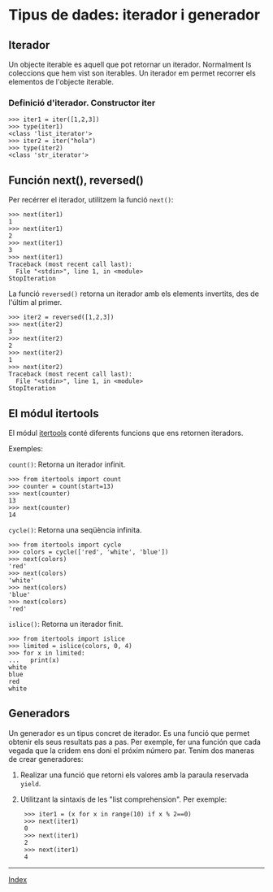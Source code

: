 # Tipus de dades: iterador i generador

## Iterador

Un objecte iterable es aquell que pot retornar un iterador. Normalment ls coleccions que hem vist son iterables. Un iterador em permet recorrer els elementos de l'objecte iterable.

### Definició d'iterador. Constructor iter

	>>> iter1 = iter([1,2,3])
	>>> type(iter1)
	<class 'list_iterator'>
	>>> iter2 = iter("hola")
	>>> type(iter2)
	<class 'str_iterator'>

## Función next(), reversed()

Per recérrer el iterador, utilitzem la funció `next()`:

	>>> next(iter1)
	1
	>>> next(iter1)
	2
	>>> next(iter1)
	3
	>>> next(iter1)
	Traceback (most recent call last):
	  File "<stdin>", line 1, in <module>
	StopIteration

La funció `reversed()` retorna un iterador amb els elements invertits, des de l'últim al primer.

	>>> iter2 = reversed([1,2,3])
	>>> next(iter2)
	3
	>>> next(iter2)
	2
	>>> next(iter2)
	1
	>>> next(iter2)
	Traceback (most recent call last):
	  File "<stdin>", line 1, in <module>
	StopIteration	

## El módul itertools

El módul [itertools](https://docs.python.org/3.11/library/itertools.html) conté diferents funcions que ens retornen iteradors.

Exemples:

`count()`: Retorna un iterador infinit.

	>>> from itertools import count
	>>> counter = count(start=13)
	>>> next(counter)
	13
	>>> next(counter)
	14

`cycle()`: Retorna una seqüència infinita.

	>>> from itertools import cycle
	>>> colors = cycle(['red', 'white', 'blue'])
	>>> next(colors)
	'red'
	>>> next(colors)
	'white'
	>>> next(colors)
	'blue'
	>>> next(colors)
	'red'

`islice()`: Retorna un iterador finit.

	>>> from itertools import islice
	>>> limited = islice(colors, 0, 4) 
	>>> for x in limited: 
	...   print(x) 
	white
	blue
	red
	white

## Generadors

Un generador es un tipus concret de iterador. Es una funció que permet obtenir els seus resultats pas a pas. Per exemple, fer una función que cada vegada que la cridem ens doni el próxim número par. Tenim dos maneras de crear generadores:

1. Realizar una funció que retorni els valores amb la paraula reservada `yield`. 
2. Utilitzant la sintaxis de les "list comprehension". Per exemple:

		>>> iter1 = (x for x in range(10) if x % 2==0)
		>>> next(iter1)
		0
		>>> next(iter1)
		2
		>>> next(iter1)
		4

***
[Index](../../../README.md)
